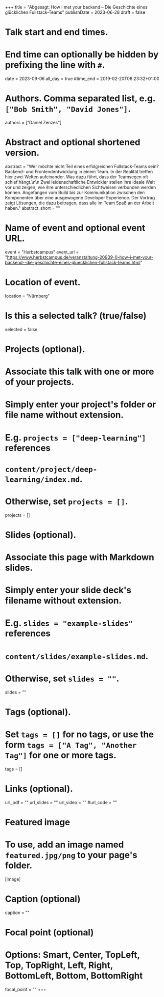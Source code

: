 +++
title = "Abgesagt: How I met your backend – Die Geschichte eines glücklichen Fullstack-Teams"
publishDate = 2023-06-28
draft = false

# Talk start and end times.
#   End time can optionally be hidden by prefixing the line with `#`.
date = 2023-09-06
all_day = true
#time_end = 2019-02-20T08:23:32+01:00

# Authors. Comma separated list, e.g. `["Bob Smith", "David Jones"]`.
authors = ["Daniel Zenzes"]

# Abstract and optional shortened version.
abstract = "Wer möchte nicht Teil eines erfolgreichen Fullstack-Teams sein? Backend- und Frontendentwicklung in einem Team. In der Realität treffen hier zwei Welten aufeinander. Was dazu führt, dass der Teamsegen oft schief hängt.\n\n Zwei leidenschaftliche Entwickler stellen ihre ideale Welt vor und zeigen, wie ihre unterschiedlichen Sichtweisen verbunden werden können. Angefangen vom Build bis zur Kommunikation zwischen den Komponenten über eine ausgewogene Developer Experience. Der Vortrag zeigt Lösungen, die dazu beitragen, dass alle im Team Spaß an der Arbeit haben."
abstract_short = ""

# Name of event and optional event URL.
event = "Herbstcampus"
event_url = "https://www.herbstcampus.de/veranstaltung-20939-0-how-i-met-your-backend--die-geschichte-eines-gluecklichen-fullstack-teams.html"

# Location of event.
location = "Nürnberg"

# Is this a selected talk? (true/false)
selected = false

# Projects (optional).
#   Associate this talk with one or more of your projects.
#   Simply enter your project's folder or file name without extension.
#   E.g. `projects = ["deep-learning"]` references
#   `content/project/deep-learning/index.md`.
#   Otherwise, set `projects = []`.
projects = []

# Slides (optional).
#   Associate this page with Markdown slides.
#   Simply enter your slide deck's filename without extension.
#   E.g. `slides = "example-slides"` references
#   `content/slides/example-slides.md`.
#   Otherwise, set `slides = ""`.
slides = ""

# Tags (optional).
#   Set `tags = []` for no tags, or use the form `tags = ["A Tag", "Another Tag"]` for one or more tags.
tags = []

# Links (optional).
url_pdf = ""
url_slides = ""
url_video = ""
#url_code = ""

# Featured image
# To use, add an image named `featured.jpg/png` to your page's folder.
[image]
  # Caption (optional)
  caption = ""

  # Focal point (optional)
  # Options: Smart, Center, TopLeft, Top, TopRight, Left, Right, BottomLeft, Bottom, BottomRight
  focal_point = ""
+++
